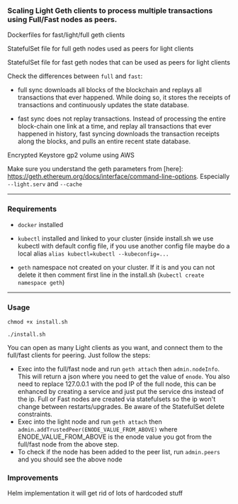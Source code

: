 ### Scaling Light Geth clients to process multiple transactions using Full/Fast nodes as peers.

Dockerfiles for fast/light/full geth clients

StatefulSet file for full geth nodes used as peers for light clients

StatefulSet file for fast geth nodes that can be used as peers for light clients

Check the differences between `full` and `fast`:

- full sync downloads all blocks of the blockchain and replays all transactions that ever happened. While doing so, it stores the receipts of transactions and continuously updates the state database.

- fast sync does not replay transactions. Instead of processing the entire block-chain one link at a time, and replay all transactions that ever happened in history, fast syncing downloads the transaction receipts along the blocks, and pulls an entire recent state database.

Encrypted Keystore gp2 volume using AWS

Make sure you understand the geth parameters from [here]: https://geth.ethereum.org/docs/interface/command-line-options. Especially `--light.serv` and `--cache`

---
### Requirements

- `docker` installed

- `kubectl` installed and linked to your cluster (inside install.sh we use kubectl with default config file, if you use another config file maybe do a local alias `alias kubectl=kubectl --kubeconfig=...`
- `geth` namespace not created on your cluster. If it is and you can not delete it then comment first line in the install.sh (`kubectl create namespace geth`)

 
---
### Usage 

`chmod +x install.sh`

`./install.sh`

You can open as many Light clients as you want, and connect them to the full/fast clients for peering. Just follow the steps:

- Exec into the full/fast node and run `geth attach` then `admin.nodeInfo`. This will return a json where you need to get the value of `enode`. You also need to replace 127.0.0.1 with the pod IP of the full node, this can be enhanced by creating a service and just put the service dns instead of the ip. Full or Fast nodes are created via statefulsets so the ip won't change between restarts/upgrades. Be aware of the StatefulSet delete constraints.  
- Exec into the light node and run `geth attach` then `admin.addTrustedPeer(ENODE_VALUE_FROM_ABOVE)`  where ENODE_VALUE_FROM_ABOVE is the enode value you got from the full/fast node from the above step.
- To check if the node has been added to the peer list, run `admin.peers` and you should see the above node 

### Improvements
Helm implementation it will get rid of lots of hardcoded stuff

